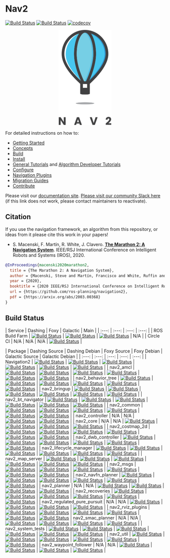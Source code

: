 # Nav2
[![Build Status](https://img.shields.io/docker/pulls/rosplanning/navigation2.svg?maxAge=2592000)](https://hub.docker.com/r/rosplanning/navigation2) [![Build Status](https://img.shields.io/docker/cloud/build/rosplanning/navigation2.svg?label=docker%20build)](https://hub.docker.com/r/rosplanning/navigation2) [![codecov](https://codecov.io/gh/ros-planning/navigation2/branch/main/graph/badge.svg)](https://codecov.io/gh/ros-planning/navigation2)

<p align="center">
  <img height="300" src="doc/nav2_logo.png" />
</p>

For detailed instructions on how to:
- [Getting Started](https://navigation.ros.org/getting_started/index.html)
- [Concepts](https://navigation.ros.org/concepts/index.html)
- [Build](https://navigation.ros.org/build_instructions/index.html#build)
- [Install](https://navigation.ros.org/build_instructions/index.html#install)
- [General Tutorials](https://navigation.ros.org/tutorials/index.html) and [Algorithm Developer Tutorials](https://navigation.ros.org/plugin_tutorials/index.html)
- [Configure](https://navigation.ros.org/configuration/index.html)
- [Navigation Plugins](https://navigation.ros.org/plugins/index.html)
- [Migration Guides](https://navigation.ros.org/migration/index.html)
- [Contribute](https://navigation.ros.org/contribute/index.html)

Please visit our [documentation site](https://navigation.ros.org/). [Please visit our community Slack here](https://join.slack.com/t/navigation2/shared_invite/zt-hu52lnnq-cKYjuhTY~sEMbZXL8p9tOw) (if this link does not work, please contact maintainers to reactivate).

## Citation

If you use the navigation framework, an algorithm from this repository, or ideas from it
please cite this work in your papers!

 - S. Macenski, F. Martín, R. White, J. Clavero. [**The Marathon 2: A Navigation System**](https://arxiv.org/abs/2003.00368). IEEE/RSJ International Conference on Intelligent Robots and Systems (IROS), 2020.
 
 ```bibtex
 @InProceedings{macenski2020marathon2,
   title = {The Marathon 2: A Navigation System},
   author = {Macenski, Steve and Martín, Francisco and White, Ruffin and Ginés Clavero, Jonatan},
   year = {2020},
   booktitle = {2020 IEEE/RSJ International Conference on Intelligent Robots and Systems (IROS)},
   url = {https://github.com/ros-planning/navigation2},
   pdf = {https://arxiv.org/abs/2003.00368}
 }
```

## Build Status

| Service | Dashing | Foxy  | Galactic | Main |
| :---: | :---: | :---: | :---: |
| ROS Build Farm | [![Build Status](http://build.ros2.org/job/Ddev__navigation2__ubuntu_bionic_amd64/badge/icon)](http://build.ros2.org/job/Ddev__navigation2__ubuntu_bionic_amd64/) | [![Build Status](http://build.ros2.org/job/Fdev__navigation2__ubuntu_focal_amd64/badge/icon)](http://build.ros2.org/job/Fdev__navigation2__ubuntu_focal_amd64/) |  [![Build Status](http://build.ros2.org/job/Gdev__navigation2__ubuntu_focal_amd64/badge/icon)](http://build.ros2.org/job/Gdev__navigation2__ubuntu_focal_amd64/) | N/A |
| Circle CI | N/A | N/A | N/A | [![Build Status](https://circleci.com/gh/ros-planning/navigation2/tree/main.svg?style=svg)](https://circleci.com/gh/ros-planning/navigation2/tree/main) |


| Package     | Dashing Source | Dashing Debian | Foxy Source | Foxy Debian | Galactic Source | Galactic Debian |
| :---: | :---: | :---: | :---: | :---: |
| Navigation2 | [![Build Status](http://build.ros2.org/job/Dsrc_uB__navigation2__ubuntu_bionic__source/badge/icon)](http://build.ros2.org/job/Dsrc_uB__navigation2__ubuntu_bionic__source/) | [![Build Status](http://build.ros2.org/job/Dbin_uB64__navigation2__ubuntu_bionic_amd64__binary/badge/icon)](http://build.ros2.org/job/Dbin_uB64__navigation2__ubuntu_bionic_amd64__binary/) | [![Build Status](http://build.ros2.org/job/Fsrc_uF__navigation2__ubuntu_focal__source/badge/icon)](http://build.ros2.org/job/Fsrc_uF__navigation2__ubuntu_focal__source/) | [![Build Status](http://build.ros2.org/job/Fbin_uF64__navigation2__ubuntu_focal_amd64__binary/badge/icon)](http://build.ros2.org/job/Fbin_uF64__navigation2__ubuntu_focal_amd64__binary/) | [![Build Status](http://build.ros2.org/job/Gsrc_uF__navigation2__ubuntu_focal__source/badge/icon)](http://build.ros2.org/job/Gsrc_uF__navigation2__ubuntu_focal__source/) | [![Build Status](http://build.ros2.org/job/Gbin_uF64__navigation2__ubuntu_focal_amd64__binary/badge/icon)](http://build.ros2.org/job/Gbin_uF64__navigation2__ubuntu_focal_amd64__binary/) |
| nav2_amcl | [![Build Status](http://build.ros2.org/job/Dsrc_uB__nav2_amcl__ubuntu_bionic__source/badge/icon)](http://build.ros2.org/job/Dsrc_uB__nav2_amcl__ubuntu_bionic__source/) | [![Build Status](http://build.ros2.org/job/Dbin_uB64__nav2_amcl__ubuntu_bionic_amd64__binary/badge/icon)](http://build.ros2.org/job/Dbin_uB64__nav2_amcl__ubuntu_bionic_amd64__binary/) | [![Build Status](http://build.ros2.org/job/Fsrc_uF__nav2_amcl__ubuntu_focal__source/badge/icon)](http://build.ros2.org/job/Fsrc_uF__nav2_amcl__ubuntu_focal__source/) | [![Build Status](http://build.ros2.org/job/Fbin_uF64__nav2_amcl__ubuntu_focal_amd64__binary/badge/icon)](http://build.ros2.org/job/Fbin_uF64__nav2_amcl__ubuntu_focal_amd64__binary/) | [![Build Status](http://build.ros2.org/job/Gsrc_uF__nav2_amcl__ubuntu_focal__source/badge/icon)](http://build.ros2.org/job/Gsrc_uF__nav2_amcl__ubuntu_focal__source/) | [![Build Status](http://build.ros2.org/job/Gbin_uF64__nav2_amcl__ubuntu_focal_amd64__binary/badge/icon)](http://build.ros2.org/job/Gbin_uF64__nav2_amcl__ubuntu_focal_amd64__binary/) |
| nav2_behavior_tree | [![Build Status](http://build.ros2.org/job/Dsrc_uB__nav2_behavior_tree__ubuntu_bionic__source/badge/icon)](http://build.ros2.org/job/Dsrc_uB__nav2_behavior_tree__ubuntu_bionic__source/) | [![Build Status](http://build.ros2.org/job/Dbin_uB64__nav2_behavior_tree__ubuntu_bionic_amd64__binary/badge/icon)](http://build.ros2.org/job/Dbin_uB64__nav2_behavior_tree__ubuntu_bionic_amd64__binary/) | [![Build Status](http://build.ros2.org/job/Fsrc_uF__nav2_behavior_tree__ubuntu_focal__source/badge/icon)](http://build.ros2.org/job/Fsrc_uF__nav2_behavior_tree__ubuntu_focal__source/) | [![Build Status](http://build.ros2.org/job/Fbin_uF64__nav2_behavior_tree__ubuntu_focal_amd64__binary/badge/icon)](http://build.ros2.org/job/Fbin_uF64__nav2_behavior_tree__ubuntu_focal_amd64__binary/) | [![Build Status](http://build.ros2.org/job/Gsrc_uF__nav2_behavior_tree__ubuntu_focal__source/badge/icon)](http://build.ros2.org/job/Gsrc_uF__nav2_behavior_tree__ubuntu_focal__source/) | [![Build Status](http://build.ros2.org/job/Gbin_uF64__nav2_behavior_tree__ubuntu_focal_amd64__binary/badge/icon)](http://build.ros2.org/job/Gbin_uF64__nav2_behavior_tree__ubuntu_focal_amd64__binary/) |
| nav2_bringup | [![Build Status](http://build.ros2.org/job/Dsrc_uB__nav2_bringup__ubuntu_bionic__source/badge/icon)](http://build.ros2.org/job/Dsrc_uB__nav2_bringup__ubuntu_bionic__source/) | [![Build Status](http://build.ros2.org/job/Dbin_uB64__nav2_bringup__ubuntu_bionic_amd64__binary/badge/icon)](http://build.ros2.org/job/Dbin_uB64__nav2_bringup__ubuntu_bionic_amd64__binary/) | [![Build Status](http://build.ros2.org/job/Fsrc_uF__nav2_bringup__ubuntu_focal__source/badge/icon)](http://build.ros2.org/job/Fsrc_uF__nav2_bringup__ubuntu_focal__source/) | [![Build Status](http://build.ros2.org/job/Fbin_uF64__nav2_bringup__ubuntu_focal_amd64__binary/badge/icon)](http://build.ros2.org/job/Fbin_uF64__nav2_bringup__ubuntu_focal_amd64__binary/) | [![Build Status](http://build.ros2.org/job/Gsrc_uF__nav2_bringup__ubuntu_focal__source/badge/icon)](http://build.ros2.org/job/Gsrc_uF__nav2_bringup__ubuntu_focal__source/) | [![Build Status](http://build.ros2.org/job/Gbin_uF64__nav2_bringup__ubuntu_focal_amd64__binary/badge/icon)](http://build.ros2.org/job/Gbin_uF64__nav2_bringup__ubuntu_focal_amd64__binary/) |
| nav2_bt_navigator | [![Build Status](http://build.ros2.org/job/Dsrc_uB__nav2_bt_navigator__ubuntu_bionic__source/badge/icon)](http://build.ros2.org/job/Dsrc_uB__nav2_bt_navigator__ubuntu_bionic__source/) | [![Build Status](http://build.ros2.org/job/Dbin_uB64__nav2_bt_navigator__ubuntu_bionic_amd64__binary/badge/icon)](http://build.ros2.org/job/Dbin_uB64__nav2_bt_navigator__ubuntu_bionic_amd64__binary/) | [![Build Status](http://build.ros2.org/job/Fsrc_uF__nav2_bt_navigator__ubuntu_focal__source/badge/icon)](http://build.ros2.org/job/Fsrc_uF__nav2_bt_navigator__ubuntu_focal__source/) | [![Build Status](http://build.ros2.org/job/Fbin_uF64__nav2_bt_navigator__ubuntu_focal_amd64__binary/badge/icon)](http://build.ros2.org/job/Fbin_uF64__nav2_bt_navigator__ubuntu_focal_amd64__binary/) | [![Build Status](http://build.ros2.org/job/Gsrc_uF__nav2_bt_navigator__ubuntu_focal__source/badge/icon)](http://build.ros2.org/job/Gsrc_uF__nav2_bt_navigator__ubuntu_focal__source/) | [![Build Status](http://build.ros2.org/job/Gbin_uF64__nav2_bt_navigator__ubuntu_focal_amd64__binary/badge/icon)](http://build.ros2.org/job/Gbin_uF64__nav2_bt_navigator__ubuntu_focal_amd64__binary/) |
| nav2_common | [![Build Status](http://build.ros2.org/job/Dsrc_uB__nav2_common__ubuntu_bionic__source/badge/icon)](http://build.ros2.org/job/Dsrc_uB__nav2_common__ubuntu_bionic__source/) | [![Build Status](http://build.ros2.org/job/Dbin_uB64__nav2_common__ubuntu_bionic_amd64__binary/badge/icon)](http://build.ros2.org/job/Dbin_uB64__nav2_common__ubuntu_bionic_amd64__binary/) | [![Build Status](http://build.ros2.org/job/Fsrc_uF__nav2_common__ubuntu_focal__source/badge/icon)](http://build.ros2.org/job/Fsrc_uF__nav2_common__ubuntu_focal__source/) | [![Build Status](http://build.ros2.org/job/Fbin_uF64__nav2_common__ubuntu_focal_amd64__binary/badge/icon)](http://build.ros2.org/job/Fbin_uF64__nav2_common__ubuntu_focal_amd64__binary/) | [![Build Status](http://build.ros2.org/job/Gsrc_uF__nav2_common__ubuntu_focal__source/badge/icon)](http://build.ros2.org/job/Gsrc_uF__nav2_common__ubuntu_focal__source/) | [![Build Status](http://build.ros2.org/job/Gbin_uF64__nav2_common__ubuntu_focal_amd64__binary/badge/icon)](http://build.ros2.org/job/Gbin_uF64__nav2_common__ubuntu_focal_amd64__binary/) |
| nav2_controller | N/A | N/A | [![Build Status](http://build.ros2.org/job/Fsrc_uF__nav2_controller__ubuntu_focal__source/badge/icon)](http://build.ros2.org/job/Fsrc_uF__nav2_controller__ubuntu_focal__source/) | [![Build Status](http://build.ros2.org/job/Fbin_uF64__nav2_controller__ubuntu_focal_amd64__binary/badge/icon)](http://build.ros2.org/job/Fbin_uF64__nav2_controller__ubuntu_focal_amd64__binary/) |
| nav2_core | N/A | N/A | [![Build Status](http://build.ros2.org/job/Fsrc_uF__nav2_core__ubuntu_focal__source/badge/icon)](http://build.ros2.org/job/Fsrc_uF__nav2_core__ubuntu_focal__source/) | [![Build Status](http://build.ros2.org/job/Fbin_uF64__nav2_core__ubuntu_focal_amd64__binary/badge/icon)](http://build.ros2.org/job/Fbin_uF64__nav2_core__ubuntu_focal_amd64__binary/) | [![Build Status](http://build.ros2.org/job/Gsrc_uF__nav2_core__ubuntu_focal__source/badge/icon)](http://build.ros2.org/job/Gsrc_uF__nav2_core__ubuntu_focal__source/) | [![Build Status](http://build.ros2.org/job/Gbin_uF64__nav2_core__ubuntu_focal_amd64__binary/badge/icon)](http://build.ros2.org/job/Gbin_uF64__nav2_core__ubuntu_focal_amd64__binary/) |
| nav2_costmap_2d | [![Build Status](http://build.ros2.org/job/Dsrc_uB__nav2_costmap_2d__ubuntu_bionic__source/badge/icon)](http://build.ros2.org/job/Dsrc_uB__nav2_costmap_2d__ubuntu_bionic__source/) | [![Build Status](http://build.ros2.org/job/Dbin_uB64__nav2_costmap_2d__ubuntu_bionic_amd64__binary/badge/icon)](http://build.ros2.org/job/Dbin_uB64__nav2_costmap_2d__ubuntu_bionic_amd64__binary/) | [![Build Status](http://build.ros2.org/job/Fsrc_uF__nav2_costmap_2d__ubuntu_focal__source/badge/icon)](http://build.ros2.org/job/Fsrc_uF__nav2_costmap_2d__ubuntu_focal__source/) | [![Build Status](http://build.ros2.org/job/Fbin_uF64__nav2_costmap_2d__ubuntu_focal_amd64__binary/badge/icon)](http://build.ros2.org/job/Fbin_uF64__nav2_costmap_2d__ubuntu_focal_amd64__binary/) | [![Build Status](http://build.ros2.org/job/Gsrc_uF__nav2_costmap_2d__ubuntu_focal__source/badge/icon)](http://build.ros2.org/job/Gsrc_uF__nav2_costmap_2d__ubuntu_focal__source/) | [![Build Status](http://build.ros2.org/job/Gbin_uF64__nav2_costmap_2d__ubuntu_focal_amd64__binary/badge/icon)](http://build.ros2.org/job/Gbin_uF64__nav2_costmap_2d__ubuntu_focal_amd64__binary/) |
| nav2_dwb_controller | [![Build Status](http://build.ros2.org/job/Dsrc_uB__nav2_dwb_controller__ubuntu_bionic__source/badge/icon)](http://build.ros2.org/job/Dsrc_uB__nav2_dwb_controller__ubuntu_bionic__source/) | [![Build Status](http://build.ros2.org/job/Dbin_uB64__nav2_dwb_controller__ubuntu_bionic_amd64__binary/badge/icon)](http://build.ros2.org/job/Dbin_uB64__nav2_dwb_controller__ubuntu_bionic_amd64__binary/) | [![Build Status](http://build.ros2.org/job/Fsrc_uF__nav2_dwb_controller__ubuntu_focal__source/badge/icon)](http://build.ros2.org/job/Fsrc_uF__nav2_dwb_controller__ubuntu_focal__source/) | [![Build Status](http://build.ros2.org/job/Fbin_uF64__nav2_dwb_controller__ubuntu_focal_amd64__binary/badge/icon)](http://build.ros2.org/job/Fbin_uF64__nav2_dwb_controller__ubuntu_focal_amd64__binary/) | [![Build Status](http://build.ros2.org/job/Gsrc_uF__nav2_dwb_controller__ubuntu_focal__source/badge/icon)](http://build.ros2.org/job/Gsrc_uF__nav2_dwb_controller__ubuntu_focal__source/) | [![Build Status](http://build.ros2.org/job/Gbin_uF64__nav2_dwb_controller__ubuntu_focal_amd64__binary/badge/icon)](http://build.ros2.org/job/Gbin_uF64__nav2_dwb_controller__ubuntu_focal_amd64__binary/) |
| nav2_lifecycle_manager | [![Build Status](http://build.ros2.org/job/Dsrc_uB__nav2_lifecycle_manager__ubuntu_bionic__source/badge/icon)](http://build.ros2.org/job/Dsrc_uB__nav2_lifecycle_manager__ubuntu_bionic__source/) | [![Build Status](http://build.ros2.org/job/Dbin_uB64__nav2_lifecycle_manager__ubuntu_bionic_amd64__binary/badge/icon)](http://build.ros2.org/job/Dbin_uB64__nav2_lifecycle_manager__ubuntu_bionic_amd64__binary/) | [![Build Status](http://build.ros2.org/job/Fsrc_uF__nav2_lifecycle_manager__ubuntu_focal__source/badge/icon)](http://build.ros2.org/job/Fsrc_uF__nav2_lifecycle_manager__ubuntu_focal__source/) | [![Build Status](http://build.ros2.org/job/Fbin_uF64__nav2_lifecycle_manager__ubuntu_focal_amd64__binary/badge/icon)](http://build.ros2.org/job/Fbin_uF64__nav2_lifecycle_manager__ubuntu_focal_amd64__binary/) | [![Build Status](http://build.ros2.org/job/Gsrc_uF__nav2_lifecycle_manager__ubuntu_focal__source/badge/icon)](http://build.ros2.org/job/Gsrc_uF__nav2_lifecycle_manager__ubuntu_focal__source/) | [![Build Status](http://build.ros2.org/job/Gbin_uF64__nav2_lifecycle_manager__ubuntu_focal_amd64__binary/badge/icon)](http://build.ros2.org/job/Gbin_uF64__nav2_lifecycle_manager__ubuntu_focal_amd64__binary/) |
| nav2_map_server | [![Build Status](http://build.ros2.org/job/Dsrc_uB__nav2_map_server__ubuntu_bionic__source/badge/icon)](http://build.ros2.org/job/Dsrc_uB__nav2_map_server__ubuntu_bionic__source/) | [![Build Status](http://build.ros2.org/job/Dbin_uB64__nav2_map_server__ubuntu_bionic_amd64__binary/badge/icon)](http://build.ros2.org/job/Dbin_uB64__nav2_map_server__ubuntu_bionic_amd64__binary/) | [![Build Status](http://build.ros2.org/job/Fsrc_uF__nav2_map_server__ubuntu_focal__source/badge/icon)](http://build.ros2.org/job/Fsrc_uF__nav2_map_server__ubuntu_focal__source/) | [![Build Status](http://build.ros2.org/job/Fbin_uF64__nav2_map_server__ubuntu_focal_amd64__binary/badge/icon)](http://build.ros2.org/job/Fbin_uF64__nav2_map_server__ubuntu_focal_amd64__binary/) | [![Build Status](http://build.ros2.org/job/Gsrc_uF__nav2_map_server__ubuntu_focal__source/badge/icon)](http://build.ros2.org/job/Gsrc_uF__nav2_map_server__ubuntu_focal__source/) | [![Build Status](http://build.ros2.org/job/Gbin_uF64__nav2_map_server__ubuntu_focal_amd64__binary/badge/icon)](http://build.ros2.org/job/Gbin_uF64__nav2_map_server__ubuntu_focal_amd64__binary/) |
| nav2_msgs | [![Build Status](http://build.ros2.org/job/Dsrc_uB__nav2_msgs__ubuntu_bionic__source/badge/icon)](http://build.ros2.org/job/Dsrc_uB__nav2_msgs__ubuntu_bionic__source/) | [![Build Status](http://build.ros2.org/job/Dbin_uB64__nav2_msgs__ubuntu_bionic_amd64__binary/badge/icon)](http://build.ros2.org/job/Dbin_uB64__nav2_msgs__ubuntu_bionic_amd64__binary/) | [![Build Status](http://build.ros2.org/job/Fsrc_uF__nav2_msgs__ubuntu_focal__source/badge/icon)](http://build.ros2.org/job/Fsrc_uF__nav2_msgs__ubuntu_focal__source/) | [![Build Status](http://build.ros2.org/job/Fbin_uF64__nav2_msgs__ubuntu_focal_amd64__binary/badge/icon)](http://build.ros2.org/job/Fbin_uF64__nav2_msgs__ubuntu_focal_amd64__binary/) | [![Build Status](http://build.ros2.org/job/Gsrc_uF__nav2_msgs__ubuntu_focal__source/badge/icon)](http://build.ros2.org/job/Gsrc_uF__nav2_msgs__ubuntu_focal__source/) | [![Build Status](http://build.ros2.org/job/Gbin_uF64__nav2_msgs__ubuntu_focal_amd64__binary/badge/icon)](http://build.ros2.org/job/Gbin_uF64__nav2_msgs__ubuntu_focal_amd64__binary/) |
| nav2_navfn_planner | [![Build Status](http://build.ros2.org/job/Dsrc_uB__nav2_navfn_planner__ubuntu_bionic__source/badge/icon)](http://build.ros2.org/job/Dsrc_uB__nav2_navfn_planner__ubuntu_bionic__source/) | [![Build Status](http://build.ros2.org/job/Dbin_uB64__nav2_navfn_planner__ubuntu_bionic_amd64__binary/badge/icon)](http://build.ros2.org/job/Dbin_uB64__nav2_navfn_planner__ubuntu_bionic_amd64__binary/) | [![Build Status](http://build.ros2.org/job/Fsrc_uF__nav2_navfn_planner__ubuntu_focal__source/badge/icon)](http://build.ros2.org/job/Fsrc_uF__nav2_navfn_planner__ubuntu_focal__source/) | [![Build Status](http://build.ros2.org/job/Fbin_uF64__nav2_navfn_planner__ubuntu_focal_amd64__binary/badge/icon)](http://build.ros2.org/job/Fbin_uF64__nav2_navfn_planner__ubuntu_focal_amd64__binary/) | [![Build Status](http://build.ros2.org/job/Gsrc_uF__nav2_navfn_planner__ubuntu_focal__source/badge/icon)](http://build.ros2.org/job/Gsrc_uF__nav2_navfn_planner__ubuntu_focal__source/) | [![Build Status](http://build.ros2.org/job/Gbin_uF64__nav2_navfn_planner__ubuntu_focal_amd64__binary/badge/icon)](http://build.ros2.org/job/Gbin_uF64__nav2_navfn_planner__ubuntu_focal_amd64__binary/) |
| nav2_planner | N/A | N/A | [![Build Status](http://build.ros2.org/job/Fsrc_uF__nav2_planner__ubuntu_focal__source/badge/icon)](http://build.ros2.org/job/Fsrc_uF__nav2_planner__ubuntu_focal__source/) | [![Build Status](http://build.ros2.org/job/Fbin_uF64__nav2_planner__ubuntu_focal_amd64__binary/badge/icon)](http://build.ros2.org/job/Fbin_uF64__nav2_planner__ubuntu_focal_amd64__binary/) | [![Build Status](http://build.ros2.org/job/Gsrc_uF__nav2_planner__ubuntu_focal__source/badge/icon)](http://build.ros2.org/job/Gsrc_uF__nav2_planner__ubuntu_focal__source/) | [![Build Status](http://build.ros2.org/job/Gbin_uF64__nav2_planner__ubuntu_focal_amd64__binary/badge/icon)](http://build.ros2.org/job/Gbin_uF64__nav2_planner__ubuntu_focal_amd64__binary/) |
| nav2_recoveries | [![Build Status](http://build.ros2.org/job/Dsrc_uB__nav2_recoveries__ubuntu_bionic__source/badge/icon)](http://build.ros2.org/job/Dsrc_uB__nav2_recoveries__ubuntu_bionic__source/) | [![Build Status](http://build.ros2.org/job/Dbin_uB64__nav2_recoveries__ubuntu_bionic_amd64__binary/badge/icon)](http://build.ros2.org/job/Dbin_uB64__nav2_recoveries__ubuntu_bionic_amd64__binary/) | [![Build Status](http://build.ros2.org/job/Fsrc_uF__nav2_recoveries__ubuntu_focal__source/badge/icon)](http://build.ros2.org/job/Fsrc_uF__nav2_recoveries__ubuntu_focal__source/) | [![Build Status](http://build.ros2.org/job/Fbin_uF64__nav2_recoveries__ubuntu_focal_amd64__binary/badge/icon)](http://build.ros2.org/job/Fbin_uF64__nav2_recoveries__ubuntu_focal_amd64__binary/) | [![Build Status](http://build.ros2.org/job/Gsrc_uF__nav2_recoveries__ubuntu_focal__source/badge/icon)](http://build.ros2.org/job/Gsrc_uF__nav2_recoveries__ubuntu_focal__source/) | [![Build Status](http://build.ros2.org/job/Gbin_uF64__nav2_recoveries__ubuntu_focal_amd64__binary/badge/icon)](http://build.ros2.org/job/Gbin_uF64__nav2_recoveries__ubuntu_focal_amd64__binary/) |
| nav2_regulated_pure_pursuit | N/A | N/A | [![Build Status](http://build.ros2.org/job/Fsrc_uF__nav2_regulated_pure_pursuit_controller__ubuntu_focal__source/badge/icon)](http://build.ros2.org/job/Fsrc_uF__nav2_regulated_pure_pursuit_controller__ubuntu_focal__source/) | [![Build Status](http://build.ros2.org/job/Fbin_uF64__nav2_regulated_pure_pursuit_controller__ubuntu_focal_amd64__binary/badge/icon)](https://build.ros2.org/job/Fbin_uF64__nav2_regulated_pure_pursuit_controller__ubuntu_focal_amd64__binary/) | [![Build Status](http://build.ros2.org/job/Gsrc_uF__nav2_regulated_pure_pursuit_controller__ubuntu_focal__source/badge/icon)](http://build.ros2.org/job/Gsrc_uF__nav2_regulated_pure_pursuit_controller__ubuntu_focal__source/) | [![Build Status](http://build.ros2.org/job/Gbin_uF64__nav2_regulated_pure_pursuit_controller__ubuntu_focal_amd64__binary/badge/icon)](https://build.ros2.org/job/Gbin_uF64__nav2_regulated_pure_pursuit_controller__ubuntu_focal_amd64__binary/) |
| nav2_rviz_plugins | [![Build Status](http://build.ros2.org/job/Dsrc_uB__nav2_rviz_plugins__ubuntu_bionic__source/badge/icon)](http://build.ros2.org/job/Dsrc_uB__nav2_rviz_plugins__ubuntu_bionic__source/) | [![Build Status](http://build.ros2.org/job/Dbin_uB64__nav2_rviz_plugins__ubuntu_bionic_amd64__binary/badge/icon)](http://build.ros2.org/job/Dbin_uB64__nav2_rviz_plugins__ubuntu_bionic_amd64__binary/) | [![Build Status](http://build.ros2.org/job/Fsrc_uF__nav2_rviz_plugins__ubuntu_focal__source/badge/icon)](http://build.ros2.org/job/Fsrc_uF__nav2_rviz_plugins__ubuntu_focal__source/) | [![Build Status](http://build.ros2.org/job/Fbin_uF64__nav2_rviz_plugins__ubuntu_focal_amd64__binary/badge/icon)](http://build.ros2.org/job/Fbin_uF64__nav2_rviz_plugins__ubuntu_focal_amd64__binary/) | [![Build Status](http://build.ros2.org/job/Gsrc_uF__nav2_rviz_plugins__ubuntu_focal__source/badge/icon)](http://build.ros2.org/job/Gsrc_uF__nav2_rviz_plugins__ubuntu_focal__source/) | [![Build Status](http://build.ros2.org/job/Gbin_uF64__nav2_rviz_plugins__ubuntu_focal_amd64__binary/badge/icon)](http://build.ros2.org/job/Gbin_uF64__nav2_rviz_plugins__ubuntu_focal_amd64__binary/)
| nav2_smac_planner | N/A | N/A | [![Build Status](http://build.ros2.org/job/Fsrc_uF__smac_planner__ubuntu_focal__source/badge/icon)](http://build.ros2.org/job/Fsrc_uF__smac_planner__ubuntu_focal__source/) | [![Build Status](http://build.ros2.org/job/Fbin_uF64__smac_planner__ubuntu_focal_amd64__binary/badge/icon)](http://build.ros2.org/job/Fbin_uF64__smac_planner__ubuntu_focal_amd64__binary/) | [![Build Status](http://build.ros2.org/job/Gsrc_uF__smac_planner__ubuntu_focal__source/badge/icon)](http://build.ros2.org/job/Gsrc_uF__smac_planner__ubuntu_focal__source/) | [![Build Status](http://build.ros2.org/job/Gbin_uF64__smac_planner__ubuntu_focal_amd64__binary/badge/icon)](http://build.ros2.org/job/Gbin_uF64__smac_planner__ubuntu_focal_amd64__binary/) |
| nav2_system_tests | [![Build Status](http://build.ros2.org/job/Dsrc_uB__nav2_system_tests__ubuntu_bionic__source/badge/icon)](http://build.ros2.org/job/Dsrc_uB__nav2_system_tests__ubuntu_bionic__source/) | [![Build Status](http://build.ros2.org/job/Dbin_uB64__nav2_system_tests__ubuntu_bionic_amd64__binary/badge/icon)](http://build.ros2.org/job/Dbin_uB64__nav2_system_tests__ubuntu_bionic_amd64__binary/) | [![Build Status](http://build.ros2.org/job/Fsrc_uF__nav2_system_tests__ubuntu_focal__source/badge/icon)](http://build.ros2.org/job/Fsrc_uF__nav2_system_tests__ubuntu_focal__source/) | [![Build Status](http://build.ros2.org/job/Fbin_uF64__nav2_system_tests__ubuntu_focal_amd64__binary/badge/icon)](http://build.ros2.org/job/Fbin_uF64__nav2_system_tests__ubuntu_focal_amd64__binary/) | [![Build Status](http://build.ros2.org/job/Gsrc_uF__nav2_system_tests__ubuntu_focal__source/badge/icon)](http://build.ros2.org/job/Gsrc_uF__nav2_system_tests__ubuntu_focal__source/) | [![Build Status](http://build.ros2.org/job/Gbin_uF64__nav2_system_tests__ubuntu_focal_amd64__binary/badge/icon)](http://build.ros2.org/job/Gbin_uF64__nav2_system_tests__ubuntu_focal_amd64__binary/) |
| nav2_util | [![Build Status](http://build.ros2.org/job/Dsrc_uB__nav2_util__ubuntu_bionic__source/badge/icon)](http://build.ros2.org/job/Dsrc_uB__nav2_util__ubuntu_bionic__source/) | [![Build Status](http://build.ros2.org/job/Dbin_uB64__nav2_util__ubuntu_bionic_amd64__binary/badge/icon)](http://build.ros2.org/job/Dbin_uB64__nav2_util__ubuntu_bionic_amd64__binary/) | [![Build Status](http://build.ros2.org/job/Fsrc_uF__nav2_util__ubuntu_focal__source/badge/icon)](http://build.ros2.org/job/Fsrc_uF__nav2_util__ubuntu_focal__source/) | [![Build Status](http://build.ros2.org/job/Fbin_uF64__nav2_util__ubuntu_focal_amd64__binary/badge/icon)](http://build.ros2.org/job/Fbin_uF64__nav2_util__ubuntu_focal_amd64__binary/) | [![Build Status](http://build.ros2.org/job/Gsrc_uF__nav2_util__ubuntu_focal__source/badge/icon)](http://build.ros2.org/job/Gsrc_uF__nav2_util__ubuntu_focal__source/) | [![Build Status](http://build.ros2.org/job/Gbin_uF64__nav2_util__ubuntu_focal_amd64__binary/badge/icon)](http://build.ros2.org/job/Gbin_uF64__nav2_util__ubuntu_focal_amd64__binary/) |
| nav2_waypoint_follower | N/A | N/A | [![Build Status](http://build.ros2.org/job/Fsrc_uF__nav2_waypoint_follower__ubuntu_focal__source/badge/icon)](http://build.ros2.org/job/Fsrc_uF__nav2_waypoint_follower__ubuntu_focal__source/) | [![Build Status](http://build.ros2.org/job/Fbin_uF64__nav2_waypoint_follower__ubuntu_focal_amd64__binary/badge/icon)](http://build.ros2.org/job/Fbin_uF64__nav2_waypoint_follower__ubuntu_focal_amd64__binary/) | [![Build Status](http://build.ros2.org/job/Gsrc_uF__nav2_waypoint_follower__ubuntu_focal__source/badge/icon)](http://build.ros2.org/job/Gsrc_uF__nav2_waypoint_follower__ubuntu_focal__source/) | [![Build Status](http://build.ros2.org/job/Gbin_uF64__nav2_waypoint_follower__ubuntu_focal_amd64__binary/badge/icon)](http://build.ros2.org/job/Gbin_uF64__nav2_waypoint_follower__ubuntu_focal_amd64__binary/) |
